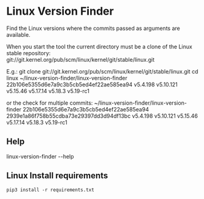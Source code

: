 # Linux Version Finder

Find the Linux versions where the commits passed as arguments are available.

When you start the tool the current directory must be a clone of the Linux stable repository:
git://git.kernel.org/pub/scm/linux/kernel/git/stable/linux.git

E.g.:
git clone git://git.kernel.org/pub/scm/linux/kernel/git/stable/linux.git
cd linux
~/linux-version-finder/linux-version-finder 22b106e5355d6e7a9c3b5cb5ed4ef22ae585ea94
v5.4.198 v5.10.121 v5.15.46 v5.17.14 v5.18.3 v5.19-rc1

or the check for multiple commits:
~/linux-version-finder/linux-version-finder 22b106e5355d6e7a9c3b5cb5ed4ef22ae585ea94 2939e1a86f758b55cdba73e29397dd3d94df13bc
v5.4.198 v5.10.121 v5.15.46 v5.17.14 v5.18.3 v5.19-rc1

## Help

linux-version-finder --help

## Linux Install requirements

    pip3 install -r requirements.txt
